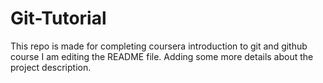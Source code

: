 # Git-Tutorial
This repo is made for completing coursera introduction to git and github course
I am editing the README file. Adding some more details about the project description.

